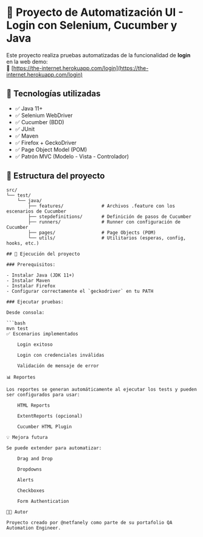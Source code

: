 # 🧪 Proyecto de Automatización UI - Login con Selenium, Cucumber y Java

Este proyecto realiza pruebas automatizadas de la funcionalidad de **login** en la web demo:  
🔗 [https://the-internet.herokuapp.com/login](https://the-internet.herokuapp.com/login)

## 🚀 Tecnologías utilizadas

- ✅ Java 11+
- ✅ Selenium WebDriver
- ✅ Cucumber (BDD)
- ✅ JUnit
- ✅ Maven
- ✅ Firefox + GeckoDriver
- ✅ Page Object Model (POM)
- ✅ Patrón MVC (Modelo - Vista - Controlador)

## 🧱 Estructura del proyecto

```text
src/
└── test/
    └── java/
        ├── features/              # Archivos .feature con los escenarios de Cucumber
        ├── stepdefinitions/       # Definición de pasos de Cucumber
        ├── runners/               # Runner con configuración de Cucumber
        ├── pages/                 # Page Objects (POM)
        └── utils/                 # Utilitarios (esperas, config, hooks, etc.)

## 📂 Ejecución del proyecto

### Prerequisitos:

- Instalar Java (JDK 11+)
- Instalar Maven
- Instalar Firefox
- Configurar correctamente el `geckodriver` en tu PATH

### Ejecutar pruebas:

Desde consola:

```bash
mvn test
✅ Escenarios implementados

    Login exitoso

    Login con credenciales inválidas

    Validación de mensaje de error

📊 Reportes

Los reportes se generan automáticamente al ejecutar los tests y pueden ser configurados para usar:

    HTML Reports

    ExtentReports (opcional)

    Cucumber HTML Plugin

💡 Mejora futura

Se puede extender para automatizar:

    Drag and Drop

    Dropdowns

    Alerts

    Checkboxes

    Form Authentication

🧑‍💻 Autor

Proyecto creado por @netfanely como parte de su portafolio QA Automation Engineer.
